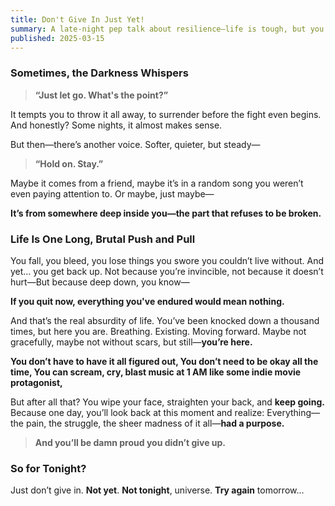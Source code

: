 ```yaml
---
title: Don't Give In Just Yet!
summary: A late-night pep talk about resilience—life is tough, but you’ve come too far to quit now.
published: 2025-03-15
---
```


### Sometimes, the Darkness Whispers

> **“Just let go. What's the point?”**

It tempts you to throw it all away, to surrender before the fight even begins. And honestly? Some nights, it almost makes sense.

But then—there’s another voice. Softer, quieter, but steady—

> **“Hold on. Stay.”**

Maybe it comes from a friend, maybe it’s in a random song you weren’t even paying attention to. Or maybe, just maybe—

**It’s from somewhere deep inside you—the part that refuses to be broken.**

### Life Is One Long, Brutal Push and Pull

You fall, you bleed, you lose things you swore you couldn’t live without. And yet… you get back up. Not because you’re invincible, not because it doesn’t hurt—But because deep down, you know—

**If you quit now, everything you've endured would mean nothing.**  

And that’s the real absurdity of life. You’ve been knocked down a thousand times, but here you are. Breathing. Existing. Moving forward. Maybe not gracefully, maybe not without scars, but still—**you’re here.**  

**You don’t have to have it all figured out, You don’t need to be okay all the time, You can scream, cry, blast music at 1 AM like some indie movie protagonist,**

But after all that? You wipe your face, straighten your back, and **keep going.** Because one day, you’ll look back at this moment and realize: Everything—the pain, the struggle, the sheer madness of it all—**had a purpose.**

> **And you’ll be damn proud you didn’t give up.**

### So for Tonight?

Just don’t give in. **Not yet**. **Not tonight**, universe. **Try again** tomorrow...
